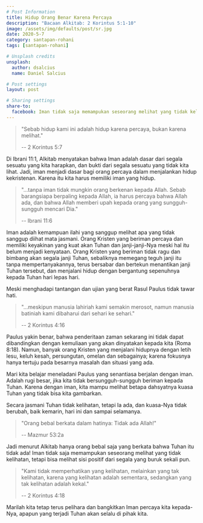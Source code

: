 ```yaml
---
# Post Information
title: Hidup Orang Benar Karena Percaya
description: "Bacaan Alkitab: 2 Korintus 5:1-10"
image: /assets/img/defaults/post/sr.jpg
date: 2020-5-7
category: santapan-rohani
tags: [santapan-rohani]

# Unsplash credits
unsplash:
  author: dsalcius
  name: Daniel Salcius

# Post settings
layout: post

# Sharing settings
share-to:
  facebook: Iman tidak saja memampukan seseorang melihat yang tidak kelihatan, tetapi bisa melihat sisi positif dari segala yang buruk sekali pun. | Santapan Rohani GBI Grogol, 7 Mei 2020
---
```


> "Sebab hidup kami ini adalah hidup karena percaya, bukan karena melihat."
>
> -- 2 Korintus 5:7

Di Ibrani 11:1, Alkitab menyatakan bahwa Iman adalah dasar dari segala sesuatu yang kita harapkan, dan bukti dari segala sesuatu yang tidak kita lihat. Jadi, iman menjadi dasar bagi orang percaya dalam menjalankan hidup kekristenan. Karena itu kita harus memiliki iman yang hidup.

> "...tanpa iman tidak mungkin orang berkenan kepada Allah. Sebab barangsiapa berpaling kepada Allah, ia harus percaya bahwa Allah ada, dan bahwa Allah memberi upah kepada orang yang sungguh-sungguh mencari Dia."
>
> -- Ibrani 11:6

Iman adalah kemampuan ilahi yang sanggup melihat apa yang tidak sanggup diihat mata jasmani. Orang Kristen yang beriman percaya dan memiliki keyakinan yang kuat akan Tuhan dan janji-janji-Nya meski hal itu belum menjadi kenyataan. Orang Kristen yang beriman tidak ragu dan bimbang akan segala janji Tuhan, sebaliknya memegang teguh janji itu tanpa mempertanyakannya, terus bersabar dan bertekun menantikan janji Tuhan tersebut, dan menjalani hidup dengan bergantung sepenuhnya kepada Tuhan hari lepas hari.

Meski menghadapi tantangan dan ujian yang berat Rasul Paulus tidak tawar hati.

> "...meskipun manusia lahiriah kami semakin merosot, namun manusia batiniah kami dibaharui dari sehari ke sehari."
>
> -- 2 Korintus 4:16

Paulus yakin benar, bahwa penderitaan zaman sekarang ini tidak dapat dibandingkan dengan kemuliaan yang akan dinyatakan kepada kita (Roma 8:18). Namun, banyak orang Kristen yang menjalani hidupnya dengan letih lesu, keluh kesah, persungutan, omelan dan sebagainya; karena fokusnya hanya tertuju pada besarnya masalah dan situasi yang ada.

Mari kita belajar meneladani Paulus yang senantiasa berjalan dengan iman. Adalah rugi besar, jika kita tidak bersungguh-sungguh beriman kepada Tuhan. Karena dengan iman, kita mampu melihat betapa dahsyatnya kuasa Tuhan yang tidak bisa kita gambarkan.

Secara jasmani Tuhan tidak kelihatan, tetapi Ia ada, dan kuasa-Nya tidak berubah, baik kemarin, hari ini dan sampai selamanya.

> "Orang bebal berkata dalam hatinya: Tidak ada Allah!"
>
> -- Mazmur 53:2a

Jadi menurut Alkitab hanya orang bebal saja yang berkata bahwa Tuhan itu tidak ada! Iman tidak saja memampukan seseorang melihat yang tidak kelihatan, tetapi bisa melihat sisi positif dari segala yang buruk sekali pun.

> "Kami tidak memperhatikan yang kelihatan, melainkan yang tak kelihatan, karena yang kelihatan adalah sementara, sedangkan yang tak kelihatan adalah kekal."
>
> -- 2 Korintus 4:18

Marilah kita tetap terus pelihara dan bangkitkan Iman percaya kita kepada-Nya, apapun yang terjadi Tuhan akan selalu di pihak kita.
